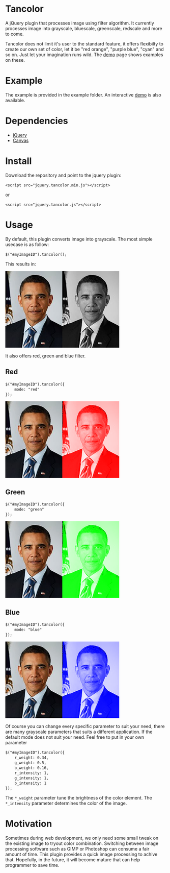 Tancolor
========

A jQuery plugin that processes image using filter algorithm. It currently
processes image into grayscale, bluescale, greenscale, redscale and more to 
come.

Tancolor does not limit it's user to the standard feature, it offers flexibilty
to create our own set of color, let it be "red orange", "purple blue", "cyan"
and so on. Just let your imagination runs wild. The [demo](http://nicolaisi.github.io/tancolor/)
 page shows examples on these. 

Example
=======

The example is provided in the example folder. An interactive [demo](http://nicolaisi.github.io/tancolor/) is
also available.

Dependencies
============

*  [jQuery](https://github.com/jquery/jquery)
*  [Canvas](http://caniuse.com/canvas)

Install
=======

Download the repository and point to the jquery plugin:

    <script src="jquery.tancolor.min.js"></script>
    
or

    <script src="jquery.tancolor.js"></script>
    

Usage
=====

By default, this plugin converts image into grayscale. The most simple usecase
is as follow:

    $("#myImageID").tancolor();
    
This results in:

![I am Obama](example/images/obama.jpg "Before")![I am Obama](example/images/grayscale.png "After")

It also offers red, green and blue filter.

Red
---

    $("#myImageID").tancolor({
        mode: "red"
    });
    
![I am Obama](example/images/obama.jpg "Before")![I am Obama](example/images/red.png "After")

Green
-----

    $("#myImageID").tancolor({
        mode: "green"
    });
    
![I am Obama](example/images/obama.jpg "Before")![I am Obama](example/images/green.png "After")

Blue
----

    $("#myImageID").tancolor({
        mode: "blue"
    });
    
![I am Obama](example/images/obama.jpg "Before")![I am Obama](example/images/blue.png "After")

Of course you can change every specific parameter to suit your need, there are many grayscale parameters that suits a different application. If the default mode does not suit your need. Feel free to put in your own parameter

    $("#myImageID").tancolor({
        r_weight: 0.34,
        g_weight: 0.5,
        b_weight: 0.16,
        r_intensity: 1,
        g_intensity: 1,
        b_intensity: 1
    });
    
The `*_weight` parameter tune the brightness of the color element. The `*_intensity` parameter determines the color of the image.

Motivation
==========

Sometimes during web development, we only need some small tweak on the existing image to tryout color combination. Switching between image processing software such as GIMP or Photoshop can consume a fair amount of time. This plugin provides a quick image processing to achive that. Hopefully, in the future, it will become mature that can help programmer to save time.










